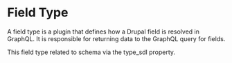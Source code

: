 # Field Type

A field type is a plugin that defines how a Drupal field is resolved in GraphQL.
It is responsible for returning data to the GraphQL query for fields.

This field type related to schema via the type_sdl property.
